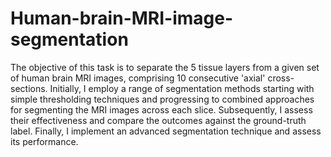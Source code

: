 # Human-brain-MRI-image-segmentation
The objective of this task is to separate the 5 tissue layers from a given set of human brain MRI images, comprising 10 consecutive 'axial' cross-sections. Initially, I employ a range of segmentation methods starting with simple thresholding techniques and progressing to combined approaches for segmenting the MRI images across each slice. Subsequently, I assess their effectiveness and compare the outcomes against the ground-truth label. Finally, I implement an advanced segmentation technique and assess its performance.
